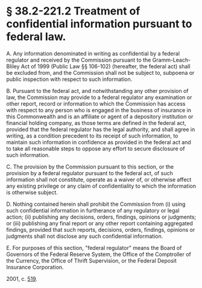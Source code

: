 # § 38.2-221.2 Treatment of confidential information pursuant to federal law.

<p>A. Any information denominated in writing as confidential by a federal regulator and received by the Commission pursuant to the Gramm-Leach-Bliley Act of 1999 (Public Law §§ 106-102) (hereafter, the federal act) shall be excluded from, and the Commission shall not be subject to, subpoena or public inspection with respect to such information.</p><p>B. Pursuant to the federal act, and notwithstanding any other provision of law, the Commission may provide to a federal regulator any examination or other report, record or information to which the Commission has access with respect to any person who is engaged in the business of insurance in this Commonwealth and is an affiliate or agent of a depository institution or financial holding company, as those terms are defined in the federal act, provided that the federal regulator has the legal authority, and shall agree in writing, as a condition precedent to its receipt of such information, to maintain such information in confidence as provided in the federal act and to take all reasonable steps to oppose any effort to secure disclosure of such information.</p><p>C. The provision by the Commission pursuant to this section, or the provision by a federal regulator pursuant to the federal act, of such information shall not constitute, operate as a waiver of, or otherwise affect any existing privilege or any claim of confidentiality to which the information is otherwise subject.</p><p>D. Nothing contained herein shall prohibit the Commission from (i) using such confidential information in furtherance of any regulatory or legal action; (ii) publishing any decisions, orders, findings, opinions or judgments; or (iii) publishing any final report or any other report containing aggregated findings, provided that such reports, decisions, orders, findings, opinions or judgments shall not disclose any such confidential information.</p><p>E. For purposes of this section, "federal regulator" means the Board of Governors of the Federal Reserve System, the Office of the Comptroller of the Currency, the Office of Thrift Supervision, or the Federal Deposit Insurance Corporation.</p><p>2001, c. <a href='http://lis.virginia.gov/cgi-bin/legp604.exe?011+ful+CHAP0519'>519</a>.</p>